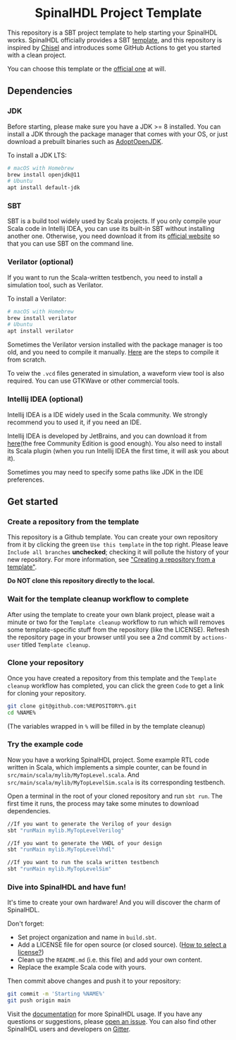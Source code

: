 <h1 align=center> SpinalHDL Project Template </h1>

This repository is a SBT project template to help starting your SpinalHDL works. SpinalHDL officially provides a SBT [template](https://github.com/SpinalHDL/SpinalTemplateSbt), and this repository is inspired by [Chisel](https://github.com/freechipsproject/chisel-template) and introduces some GitHub Actions to get you started with a clean project.

You can choose this template or the [official one](https://github.com/SpinalHDL/SpinalTemplateSbt) at will.

## Dependencies

### JDK

Before starting, please make sure you have a JDK >= 8 installed. You can install a JDK through the package manager that comes with your OS, or just download a prebuilt binaries such as [AdoptOpenJDK](https://adoptopenjdk.net/).

To install a JDK LTS:

```sh
# macOS with Homebrew
brew install openjdk@11
# Ubuntu
apt install default-jdk
```

### SBT

SBT is a build tool widely used by Scala projects. If you only compile your Scala code in Intellij IDEA, you can use its built-in SBT without installing another one. Otherwise, you need download it from its [official website](https://www.scala-sbt.org/download.html) so that you can use SBT on the command line.

### Verilator (optional)

If you want to run the Scala-written testbench, you need to install a simulation tool, such as Verilator.

To install a Verilator:
```sh
# macOS with Homebrew
brew install verilator
# Ubuntu
apt install verilator
```

Sometimes the Verilator version installed with the package manager is too old, and you need to compile it manually. [Here](https://verilator.org/guide/latest/install.html) are the steps to compile it from scratch.

To veiw the `.vcd` files generated in simulation, a waveform view tool is also required. You can use GTKWave or other commercial tools.

### Intellij IDEA (optional)

Intellij IDEA is a IDE widely used in the Scala community. We strongly recommend you to used it, if you need an IDE.

Intellij IDEA is developed by JetBrains, and you can download it from [here](https://www.jetbrains.com/idea/)(the free Community Edition is good enough). You also need to install its Scala plugin (when you run Intellij IDEA the first time, it will ask you about it).

Sometimes you may need to specify some paths like JDK in the IDE preferences.

## Get started

### Create a repository from the template

This repository is a Github template. You can create your own repository from it by clicking the green `Use this template` in the top right.
Please leave `Include all branches` **unchecked**; checking it will pollute the history of your new repository.
For more information, see ["Creating a repository from a template"](https://docs.github.com/en/github/creating-cloning-and-archiving-repositories/creating-a-repository-from-a-template).

**Do NOT clone this repository directly to the local.**

### Wait for the template cleanup workflow to complete

After using the template to create your own blank project, please wait a minute or two for the `Template cleanup` workflow to run which will removes some template-specific stuff from the repository (like the LICENSE).
Refresh the repository page in your browser until you see a 2nd commit by `actions-user` titled `Template cleanup`.

### Clone your repository

Once you have created a repository from this template and the `Template cleanup` workflow has completed, you can click the green `Code` to get a link for cloning your repository.

```sh
git clone git@github.com:%REPOSITORY%.git
cd %NAME%
```
(The variables wrapped in `%` will be filled in by the template cleanup) <!-- #REMOVE-ON-CLEANUP# -->

### Try the example code

Now you have a working SpinalHDL project. Some example RTL code written in Scala, which implements a simple counter, can be found in `src/main/scala/mylib/MyTopLevel.scala`.
And `src/main/scala/mylib/MyTopLevelSim.scala` is its corresponding testbench.

Open a terminal in the root of your cloned repository and run `sbt run`. The first time it runs, the process may take some minutes to download dependencies.

```sh
//If you want to generate the Verilog of your design
sbt "runMain mylib.MyTopLevelVerilog"

//If you want to generate the VHDL of your design
sbt "runMain mylib.MyTopLevelVhdl"

//If you want to run the scala written testbench
sbt "runMain mylib.MyTopLevelSim"
```

### Dive into SpinalHDL and have fun!

It's time to create your own hardware! And you will discover the charm of SpinalHDL.

Don't forget:
- Set project organization and name in `build.sbt`.
- Add a LICENSE file for open source (or closed source). ([How to select a license?](https://docs.github.com/en/communities/setting-up-your-project-for-healthy-contributions/adding-a-license-to-a-repository))
- Clean up the `README.md` (i.e. this file) and add your own content.
- Replace the example Scala code with yours.

Then commit above changes and push it to your repository:
```sh
git commit -m 'Starting %NAME%'
git push origin main
```

Visit the [documentation](https://spinalhdl.github.io/SpinalDoc-RTD) for more SpinalHDL usage.
If you have any questions or suggestions, please [open an issue](https://github.com/SpinalHDL/SpinalHDL/issues). You can also find other SpinalHDL users and developers on [Gitter](https://gitter.im/SpinalHDL/SpinalHDL).
